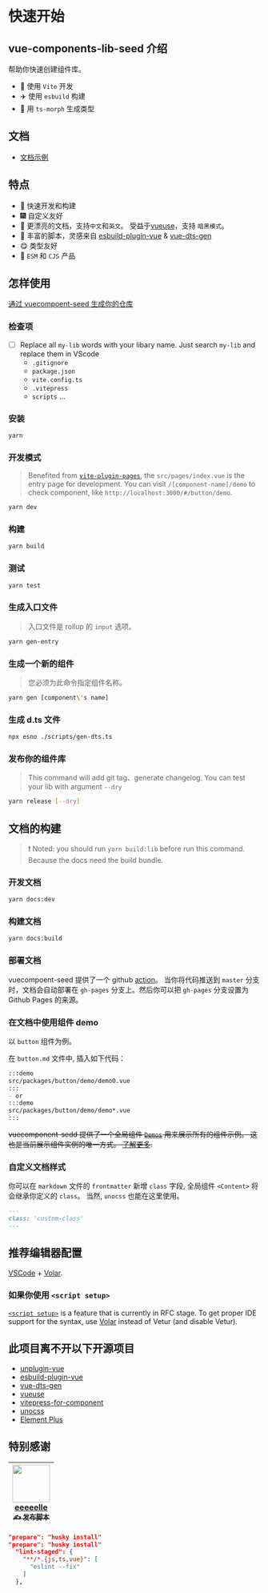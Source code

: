 # 快速开始

<!--以下内容为 vue-components-lib-seed 介绍，可以直接删除-->
## vue-components-lib-seed 介绍

帮助你快速创建组件库。

- :rocket: 使用 `Vite` 开发
- :airplane: 使用 `esbuild` 构建
- :helicopter: 用 `ts-morph` 生成类型

## 文档

- [文档示例](https://vuecomponent-seed.vercel.app/)

## 特点

- :rainbow: 快速开发和构建
- :fireworks: 自定义友好
- :pencil: 更漂亮的文档，支持`中文`和`英文`。 受益于[vueuse](https://github.com/vueuse/vueuse)，支持 `暗黑模式`。
- :lollipop: 丰富的脚本，灵感来自 [esbuild-plugin-vue](https://github.com/egoist/esbuild-plugin-vue) & [vue-dts-gen](https://github.com/egoist/vue-dts-gen)
- :yum: 类型友好
- :truck: `ESM` 和 `CJS` 产品

## 怎样使用

[通过 vuecompoent-seed 生成你的仓库](https://github.com/zouhangwithsweet/vue-components-lib-seed/generate)

### 检查项

- [ ] Replace all `my-lib` words with your libary name. Just search `my-lib` and replace them in VScode
  - `.gitignore`
  - `package.json`
  - `vite.config.ts`
  - `.vitepress`
  - `scripts` ...

### 安装

```bash
yarn
```

### 开发模式

> Benefited from  [`vite-plugin-pages`](https://github.com/hannoeru/vite-plugin-pages), the `src/pages/index.vue` is the entry page for development. You can visit `/[component-name]/demo` to check component, like `http://localhost:3000/#/button/demo`.

```bash
yarn dev
```

### 构建

```bash
yarn build
```

### 测试

```bash
yarn test
```

### 生成入口文件

> 入口文件是 rollup 的 `input` 选项。

```bash
yarn gen-entry
```

### 生成一个新的组件

> 您必须为此命令指定组件名称。

```bash
yarn gen [component\'s name]
```

### 生成 d.ts 文件

```bash
npx esno ./scripts/gen-dts.ts
```

### 发布你的组件库

> This command will add git tag、generate changelog. You can test your lib with argument `--dry`

```bash
yarn release [--dry]
```

## 文档的构建

> :exclamation: Noted: you should run `yarn build:lib` before run this command. Because the docs need the build bundle.

### 开发文档

```bash
yarn docs:dev
```

### 构建文档

```bash
yarn docs:build
```

### 部署文档

vuecompoent-seed 提供了一个 github [action](https://github.com/zouhangwithsweet/vue-components-lib-seed/.github/workflows/build.yml)。 当你将代码推送到 `master` 分支时，文档会自动部署在 `gh-pages` 分支上。然后你可以把 `gh-pages` 分支设置为 Github Pages 的来源。

### 在文档中使用组件 demo

以 `button` 组件为例。

在 `button.md` 文件中, 插入如下代码：

```markdown
:::demo  
src/packages/button/demo/demo0.vue  
:::
- or
:::demo  
src/packages/button/demo/demo*.vue  
:::
```

~~vuecomponent-sedd 提供了一个全局组件 [`Demos`](https://github.com/zouhangwithsweet/fisand-doc/blob/feat_fisand_doc/src/client/app/components/Demos.vue) 用来展示所有的组件示例。
这也是当前展示组件实例的唯一方式。 [了解更多](https://github.com/zouhangwithsweet/fisand-doc/blob/feat_fisand_doc/src/node/markdown/plugins/demo.ts).~~

### 自定义文档样式

你可以在 `markdown` 文件的 `frontmatter` 新增 `class` 字段, 全局组件 `<Content>` 将会继承你定义的 `class`。 当然, `unocss` 也能在这里使用。

```markdown
---
class: 'custom-class'
---
```

## 推荐编辑器配置

[VSCode](https://code.visualstudio.com/) + [Volar](https://github.com/johnsoncodehk/volar).

### 如果你使用 `<script setup>`

[`<script setup>`](https://github.com/vuejs/rfcs/pull/227) is a feature that is currently in RFC stage. To get proper IDE support for the syntax, use [Volar](https://marketplace.visualstudio.com/items?itemName=johnsoncodehk.volar) instead of Vetur (and disable Vetur).

## 此项目离不开以下开源项目

- [unplugin-vue](https://github.com/sxzz/unplugin-vue)
- [esbuild-plugin-vue](https://github.com/egoist/esbuild-plugin-vue)
- [vue-dts-gen](https://github.com/egoist/vue-dts-gen)
- [vueuse](https://github.com/vueuse/vueuse)
- [vitepress-for-component](https://github.com/dewfall123/vitepress-for-component)
- [unocss](https://github.com/unocss/unocss)
- [Element Plus](https://github.com/element-plus/element-plus)

## 特别感谢

| [<img src="https://avatars.githubusercontent.com/u/73626725?v=4" width="75px;"/><br/>eeeeelle<br/> <sub>:writing_hand: 发布脚本</sub>](https://github.com/eeeeelle) |
| :---: |


```json
"prepare": "husky install"
"prepare": "husky install"
  "lint-staged": {
    "**/*.{js,ts,vue}": [
      "eslint --fix"
    ]
  },
```
